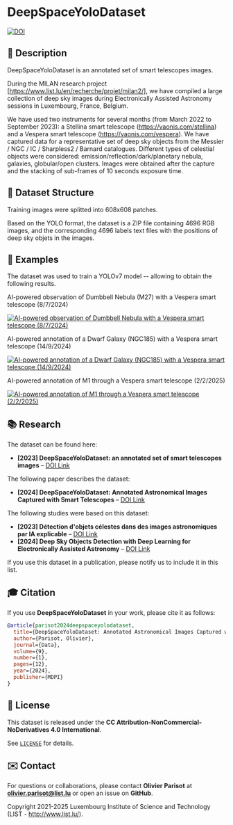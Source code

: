 # DeepSpaceYoloDataset

[![DOI](https://zenodo.org/badge/DOI/10.5281/zenodo.8387071.svg)](https://doi.org/10.5281/zenodo.8387071)

## 📖 Description

DeepSpaceYoloDataset is an annotated set of smart telescopes images.

During the MILAN research project [https://www.list.lu/en/recherche/projet/milan2/], we have compiled a large collection of deep sky images during Electronically Assisted Astronomy sessions in Luxembourg, France, Belgium.

We have used two instruments for several months (from March 2022 to September 2023): a Stellina smart telescope (https://vaonis.com/stellina) and a Vespera smart telescope (https://vaonis.com/vespera). We have captured data for a representative set of deep sky objects from the Messier / NGC / IC / Sharpless2 / Barnard catalogues. Different types of celestial objects were considered: emission/reflection/dark/planetary nebula, galaxies, globular/open clusters. Images were obtained after the capture and the stacking of sub-frames of 10 seconds exposure time. 


## 📜 Dataset Structure

Training images were splitted into 608x608 patches. 

Based on the YOLO format, the dataset is a ZIP file containing 4696 RGB images, and the corresponding 4696 labels text files with the positions of deep sky objets in the images.


## 📑 Examples

The dataset was used to train a YOLOv7 model -- allowing to obtain the following results.

AI-powered observation of Dumbbell Nebula (M27) with a Vespera smart telescope (8/7/2024)

[![AI-powered observation of Dumbbell Nebula with a Vespera smart telescope (8/7/2024)](https://img.youtube.com/vi/R0H--9pOwv0/0.jpg)](https://www.youtube.com/watch?v=R0H--9pOwv0)

AI-powered annotation of a Dwarf Galaxy (NGC185) with a Vespera smart telescope (14/9/2024)

[![AI-powered annotation of a Dwarf Galaxy (NGC185) with a Vespera smart telescope (14/9/2024)](https://img.youtube.com/vi/VgeiGNtPsVw/0.jpg)](https://www.youtube.com/watch?v=VgeiGNtPsVw)

AI-powered annotation of M1 through a Vespera smart telescope (2/2/2025)

[![AI-powered annotation of M1 through a Vespera smart telescope (2/2/2025)](https://img.youtube.com/vi/QtUkOTkg2Zs/0.jpg)](https://www.youtube.com/watch?v=QtUkOTkg2Zs)


## 📚 Research

The dataset can be found here:

- **[2023] DeepSpaceYoloDataset: an annotated set of smart telescopes images** – [DOI Link](https://doi.org/10.5281/zenodo.8387071) 

The following paper describes the dataset:

- **[2024] DeepSpaceYoloDataset: Annotated Astronomical Images Captured with Smart Telescopes** – [DOI Link](https://doi.org/10.3390/data9010012) 

The following studies were based on this dataset:

- **[2023] Détection d'objets célestes dans des images astronomiques par IA explicable** – [DOI Link](https://doi.org/10.48550/arXiv.2311.10592)  
- **[2024] Deep Sky Objects Detection with Deep Learning for Electronically Assisted Astronomy** – [DOI Link](https://doi.org/10.3390/astronomy3020009)  

If you use this dataset in a publication, please notify us to include it in this list.

## 🎓 Citation

If you use **DeepSpaceYoloDataset** in your work, please cite it as follows:

```bibtex
@article{parisot2024deepspaceyolodataset,
  title={DeepSpaceYoloDataset: Annotated Astronomical Images Captured with Smart Telescopes},
  author={Parisot, Olivier},
  journal={Data},
  volume={9},
  number={1},
  pages={12},
  year={2024},
  publisher={MDPI}
}
```

## 📝 License

This dataset is released under the **CC Attribution-NonCommercial-NoDerivatives 4.0 International**. 

See [`LICENSE`](https://zenodo.org/records/8387071/files/LICENCE.txt?download=1) for details.


## ✉️ Contact

For questions or collaborations, please contact **Olivier Parisot** at **olivier.parisot@list.lu** or open an issue on **GitHub**.

Copyright 2021-2025 Luxembourg Institute of Science and Technology (LIST - http://www.list.lu/).

